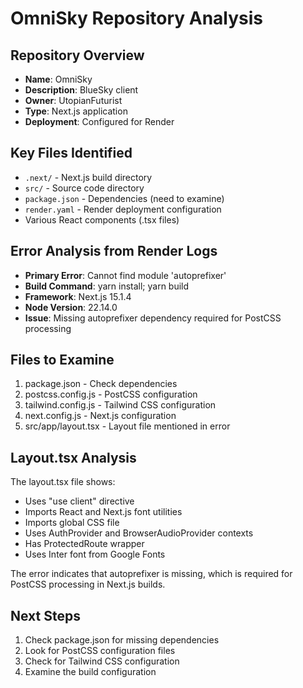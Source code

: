 # OmniSky Repository Analysis

## Repository Overview
- **Name**: OmniSky
- **Description**: BlueSky client
- **Owner**: UtopianFuturist
- **Type**: Next.js application
- **Deployment**: Configured for Render

## Key Files Identified
- `.next/` - Next.js build directory
- `src/` - Source code directory
- `package.json` - Dependencies (need to examine)
- `render.yaml` - Render deployment configuration
- Various React components (.tsx files)

## Error Analysis from Render Logs
- **Primary Error**: Cannot find module 'autoprefixer'
- **Build Command**: yarn install; yarn build
- **Framework**: Next.js 15.1.4
- **Node Version**: 22.14.0
- **Issue**: Missing autoprefixer dependency required for PostCSS processing

## Files to Examine
1. package.json - Check dependencies
2. postcss.config.js - PostCSS configuration
3. tailwind.config.js - Tailwind CSS configuration
4. next.config.js - Next.js configuration
5. src/app/layout.tsx - Layout file mentioned in error



## Layout.tsx Analysis
The layout.tsx file shows:
- Uses "use client" directive
- Imports React and Next.js font utilities
- Imports global CSS file
- Uses AuthProvider and BrowserAudioProvider contexts
- Has ProtectedRoute wrapper
- Uses Inter font from Google Fonts

The error indicates that autoprefixer is missing, which is required for PostCSS processing in Next.js builds.

## Next Steps
1. Check package.json for missing dependencies
2. Look for PostCSS configuration files
3. Check for Tailwind CSS configuration
4. Examine the build configuration

